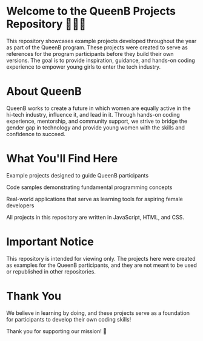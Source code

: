 # Welcome to the QueenB Projects Repository 👩‍💻✨

This repository showcases example projects developed throughout the year as part of the QueenB program. These projects were created to serve as references for the program participants before they build their own versions. The goal is to provide inspiration, guidance, and hands-on coding experience to empower young girls to enter the tech industry.

# About QueenB

QueenB works to create a future in which women are equally active in the hi-tech industry, influence it, and lead in it. Through hands-on coding experience, mentorship, and community support, we strive to bridge the gender gap in technology and provide young women with the skills and confidence to succeed.

# What You'll Find Here

Example projects designed to guide QueenB participants

Code samples demonstrating fundamental programming concepts

Real-world applications that serve as learning tools for aspiring female developers

All projects in this repository are written in JavaScript, HTML, and CSS.

# Important Notice

This repository is intended for viewing only. The projects here were created as examples for the QueenB participants, and they are not meant to be used or republished in other repositories.

# Thank You

We believe in learning by doing, and these projects serve as a foundation for participants to develop their own coding skills!

Thank you for supporting our mission! 🚀
